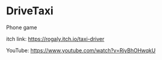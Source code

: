 # DriveTaxi
Phone game

itch link: https://rogaly.itch.io/taxi-driver

YouTube: https://www.youtube.com/watch?v=RiyBhOHwqkU
